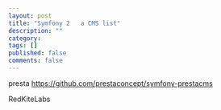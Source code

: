 ```yaml
---
layout: post
title: "Symfony 2   a CMS list"
description: ""
category:
tags: []
published: false
comments: false
---
```


presta https://github.com/prestaconcept/symfony-prestacms

RedKiteLabs